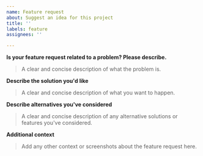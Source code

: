 ```yaml
---
name: Feature request
about: Suggest an idea for this project
title: ''
labels: feature
assignees: ''

---
```


**Is your feature request related to a problem? Please describe.**
> A clear and concise description of what the problem is.

**Describe the solution you'd like**
> A clear and concise description of what you want to happen.

**Describe alternatives you've considered**
> A clear and concise description of any alternative solutions or features you've considered.

**Additional context**
> Add any other context or screenshots about the feature request here.
